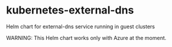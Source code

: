 # kubernetes-external-dns
Helm chart for external-dns service running in guest clusters

WARNING: This Helm chart works only with Azure at the moment.
